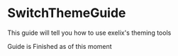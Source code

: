 # SwitchThemeGuide
This guide will tell you how to use exelix's theming tools

Guide is Finished as of this moment

